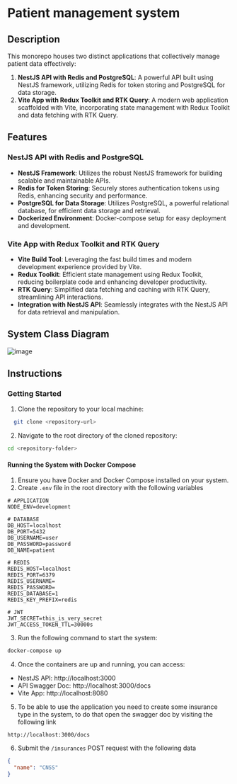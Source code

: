 # Patient management system

## Description

This monorepo houses two distinct applications that collectively manage patient data effectively:

1. **NestJS API with Redis and PostgreSQL**: A powerful API built using NestJS framework, utilizing Redis for token storing and PostgreSQL for data storage.
2. **Vite App with Redux Toolkit and RTK Query**: A modern web application scaffolded with Vite, incorporating state management with Redux Toolkit and data fetching with RTK Query.

## Features

### NestJS API with Redis and PostgreSQL

- **NestJS Framework**: Utilizes the robust NestJS framework for building scalable and maintainable APIs.
- **Redis for Token Storing**: Securely stores authentication tokens using Redis, enhancing security and performance.
- **PostgreSQL for Data Storage**: Utilizes PostgreSQL, a powerful relational database, for efficient data storage and retrieval.
- **Dockerized Environment**: Docker-compose setup for easy deployment and development.

### Vite App with Redux Toolkit and RTK Query

- **Vite Build Tool**: Leveraging the fast build times and modern development experience provided by Vite.
- **Redux Toolkit**: Efficient state management using Redux Toolkit, reducing boilerplate code and enhancing developer productivity.
- **RTK Query**: Simplified data fetching and caching with RTK Query, streamlining API interactions.
- **Integration with NestJS API**: Seamlessly integrates with the NestJS API for data retrieval and manipulation.

## System Class Diagram
![image](https://github.com/abdelhakimrafik/patient/assets/62836886/8ca9f634-7e5b-4e5a-9d51-08388a213503)


## Instructions

### Getting Started

1. Clone the repository to your local machine:

```bash
  git clone <repository-url>
```

2. Navigate to the root directory of the cloned repository:

```bash
cd <repository-folder>
```

#### Running the System with Docker Compose

1. Ensure you have Docker and Docker Compose installed on your system.
2. Create `.env` file in the root directory with the following variables

```env
# APPLICATION
NODE_ENV=development

# DATABASE
DB_HOST=localhost
DB_PORT=5432
DB_USERNAME=user
DB_PASSWORD=password
DB_NAME=patient

# REDIS
REDIS_HOST=localhost
REDIS_PORT=6379
REDIS_USERNAME=
REDIS_PASSWORD=
REDIS_DATABASE=1
REDIS_KEY_PREFIX=redis

# JWT
JWT_SECRET=this_is_very_secret
JWT_ACCESS_TOKEN_TTL=30000s
```

3. Run the following command to start the system:

```bash
docker-compose up
```

4. Once the containers are up and running, you can access:

- NestJS API: http://localhost:3000
- API Swagger Doc: http://localhost:3000/docs
- Vite App: http://localhost:8080

5. To be able to use the application you need to create some insurance type in the system, to do that open the swagger doc by visiting the following link

```
http://localhost:3000/docs
```

6. Submit the `/insurances` POST request with the following data

```json
{
  "name": "CNSS"
}
```
